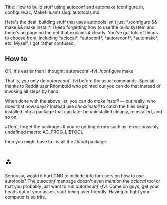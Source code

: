 Title: How to build stuff using autoconf and automake (configure.in, configure.ac, Makefile.am)
slug: autotools.md

<markdown>
Here's the deal: building stuff that uses autotools isn't just *./configure && make && make install*. I keep forgetting how to use the build system and there's no page on the net that explains it clearly. You've got lots of things to choose from, including *aclocal*, *autoconf*, *autoreconf*, *automake*, etc. Myself, I got rather confused.

## How to
OK, it's easier than I thought:
	autoreconf -fvi
	./configure
	make

That is, you only do *autoreconf -fvi* before the usual commands. Special thanks to Reddit user Rhomboid who pointed out you can do that instead of invoking all steps by hand.

When done with the above list, you can do *make install* — but really, who does that nowadays? Instead use *checkinstall* to catch the files being installed into a package that can later be uninstalled cleanly, reinstalled, and so on.

#Don't forget the packages
If you're getting errors such as:
	error: possibly undefined macro: AC_PROG_LIBTOOL

then you might have to install the *libtool* package.

# ⁂
Seriously, would it hurt GNU to include info for users on how to use autotools? The *autoconf* manpage doesn't even *mention* the *aclocal* tool or that you probably just want to run *autoreconf -fvi*. Come on guys, get your heads out of your asses, start being user friendly. Having to fight your computer is so trite.
</markdown>
